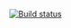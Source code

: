 [![Build status](https://ci.appveyor.com/api/projects/status/ybtmni7c5evqgo8k/branch/master?svg=true)](https://ci.appveyor.com/project/samoylovxo/chat-ws/branch/master)
